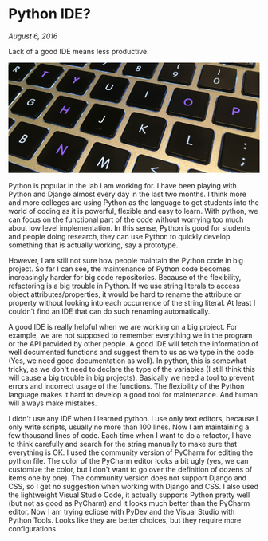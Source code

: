 # Python IDE?

_August 6, 2016_

Lack of a good IDE means less productive.

![Keyboard of My 2011 MacBook Air](../../../static/images/swift/20160806_PythonKeyboard.jpg)

Python is popular in the lab I am working for. I have been playing with Python and Django almost every day in the last two months. I think more and more colleges are using Python as the language to get students into the world of coding as it is powerful, flexible and easy to learn. With python, we can focus on the functional part of the code without worrying too much about low level implementation. In this sense, Python is good for students and people doing research, they can use Python to quickly develop something that is actually working, say a prototype.

However, I am still not sure how people maintain the Python code in big project. So far I can see, the maintenance of Python code becomes increasingly harder for big code repositories. Because of the flexibility, refactoring is a big trouble in Python. If we use string literals to access object attributes/properties, it would be hard to rename the attribute or property without looking into each occurrence of the string literal. At least I couldn't find an IDE that can do such renaming automatically.

A good IDE is really helpful when we are working on a big project. For example, we are not supposed to remember everything we in the program or the API provided by other people. A good IDE will fetch the information of well documented functions and suggest them to us as we type in the code (Yes, we need good documentation as well). In python, this is somewhat tricky, as we don't need to declare the type of the variables (I still think this will cause a big trouble in big projects). Basically we need a tool to prevent errors and incorrect usage of the functions. The flexibility of the Python language makes it hard to develop a good tool for maintenance. And human will always make mistakes.

I didn't use any IDE when I learned python. I use only text editors, because I only write scripts, usually no more than 100 lines. Now I am maintaining a few thousand lines of code. Each time when I want to do a refactor, I have to think carefully and search for the string manually to make sure that everything is OK. I used the community version of PyCharm for editing the python file. The color of the PyCharm editor looks a bit ugly (yes, we can customize the color, but I don't want to go over the definition of dozens of items one by one). The community version does not support Django and CSS, so I get no suggestion when working with Django and CSS. I also used the lightweight Visual Studio Code, it actually supports Python pretty well (but not as good as PyCharm) and it looks much better than the PyCharm editor. Now I am trying eclipse with PyDev and the Visual Studio with Python Tools. Looks like they are better choices, but they require more configurations.

